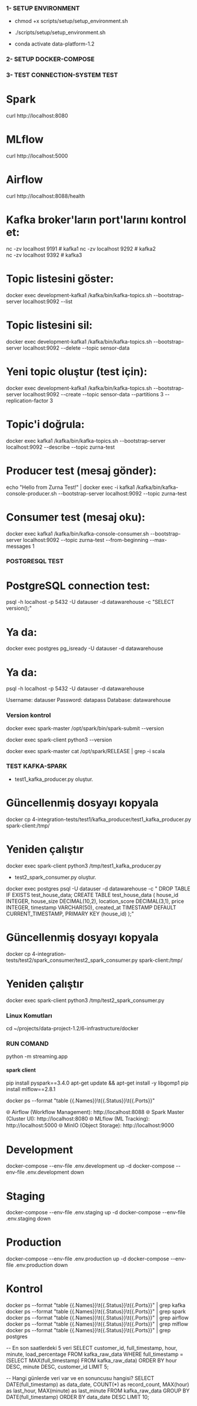 ### 1- SETUP ENVIRONMENT

- chmod +x scripts/setup/setup_environment.sh

- ./scripts/setup/setup_environment.sh

- conda activate data-platform-1.2

### 2- SETUP DOCKER-COMPOSE


### 3- TEST CONNECTION-SYSTEM TEST 

# Spark
curl http://localhost:8080

# MLflow
curl http://localhost:5000

# Airflow
curl http://localhost:8088/health


# Kafka broker'ların port'larını kontrol et:
nc -zv localhost 9191  # kafka1
nc -zv localhost 9292  # kafka2  
nc -zv localhost 9392  # kafka3

# Topic listesini göster:
docker exec development-kafka1 /kafka/bin/kafka-topics.sh --bootstrap-server localhost:9092 --list
# Topic listesini sil:
docker exec development-kafka1 /kafka/bin/kafka-topics.sh --bootstrap-server localhost:9092 --delete --topic sensor-data

# Yeni topic oluştur (test için):
docker exec development-kafka1 /kafka/bin/kafka-topics.sh --bootstrap-server localhost:9092 --create --topic sensor-data --partitions 3 --replication-factor 3

# Topic'i doğrula:
docker exec kafka1 /kafka/bin/kafka-topics.sh --bootstrap-server localhost:9092 --describe --topic zurna-test

# Producer test (mesaj gönder):
echo "Hello from Zurna Test!" | docker exec -i kafka1 /kafka/bin/kafka-console-producer.sh --bootstrap-server localhost:9092 --topic zurna-test

# Consumer test (mesaj oku):
docker exec kafka1 /kafka/bin/kafka-console-consumer.sh --bootstrap-server localhost:9092 --topic zurna-test --from-beginning --max-messages 1

### POSTGRESQL TEST
# PostgreSQL connection test:
psql -h localhost -p 5432 -U datauser -d datawarehouse -c "SELECT version();"
# Ya da:
docker exec postgres pg_isready -U datauser -d datawarehouse
# Ya da:
psql -h localhost -p 5432 -U datauser -d datawarehouse

Username: datauser
Password: datapass
Database: datawarehouse

### Version kontrol
docker exec spark-master /opt/spark/bin/spark-submit --version

docker exec spark-client python3 --version

docker exec spark-master cat /opt/spark/RELEASE | grep -i scala

### TEST KAFKA-SPARK
- test1_kafka_producer.py oluştur.
# Güncellenmiş dosyayı kopyala
docker cp 4-integration-tests/test1/kafka_producer/test1_kafka_producer.py spark-client:/tmp/

# Yeniden çalıştır
docker exec spark-client python3 /tmp/test1_kafka_producer.py

- test2_spark_consumer.py oluştur.

docker exec postgres psql -U datauser -d datawarehouse -c "
DROP TABLE IF EXISTS test_house_data;
CREATE TABLE test_house_data (
    house_id INTEGER,
    house_size DECIMAL(10,2),
    location_score DECIMAL(3,1),
    price INTEGER,
    timestamp VARCHAR(50),
    created_at TIMESTAMP DEFAULT CURRENT_TIMESTAMP,
    PRIMARY KEY (house_id)
);"

# Güncellenmiş dosyayı kopyala
docker cp 4-integration-tests/test2/spark_consumer/test2_spark_consumer.py spark-client:/tmp/

# Yeniden çalıştır
docker exec spark-client python3 /tmp/test2_spark_consumer.py

### Linux Komutları
cd ~/projects/data-project-1.2/6-infrastructure/docker

### RUN COMAND
python -m streaming.app


#### spark client
pip install pyspark==3.4.0
apt-get update && apt-get install -y libgomp1
pip install mlflow==2.8.1


docker ps --format "table {{.Names}}\t{{.Status}}\t{{.Ports}}"

🌐 Airflow (Workflow Management): http://localhost:8088
🌐 Spark Master (Cluster UI): http://localhost:8080
🌐 MLflow (ML Tracking): http://localhost:5000
🌐 MinIO (Object Storage): http://localhost:9000

# Development
docker-compose --env-file .env.development up -d
docker-compose --env-file .env.development down

# Staging  
docker-compose --env-file .env.staging up -d
docker-compose --env-file .env.staging down
# Production
docker-compose --env-file .env.production up -d
docker-compose --env-file .env.production down
# Kontrol
docker ps --format "table {{.Names}}\t{{.Status}}\t{{.Ports}}" | grep kafka
docker ps --format "table {{.Names}}\t{{.Status}}\t{{.Ports}}" | grep spark
docker ps --format "table {{.Names}}\t{{.Status}}\t{{.Ports}}" | grep airflow
docker ps --format "table {{.Names}}\t{{.Status}}\t{{.Ports}}" | grep mlflow
docker ps --format "table {{.Names}}\t{{.Status}}\t{{.Ports}}" | grep postgres 



-- En son saatlerdeki 5 veri
SELECT 
    customer_id,
    full_timestamp,
    hour,
    minute,
    load_percentage
FROM kafka_raw_data 
WHERE full_timestamp = (SELECT MAX(full_timestamp) FROM kafka_raw_data)
ORDER BY hour DESC, minute DESC, customer_id
LIMIT 5;



-- Hangi günlerde veri var ve en sonuncusu hangisi?
SELECT 
    DATE(full_timestamp) as data_date,
    COUNT(*) as record_count,
    MAX(hour) as last_hour,
    MAX(minute) as last_minute
FROM kafka_raw_data 
GROUP BY DATE(full_timestamp)
ORDER BY data_date DESC
LIMIT 10;
